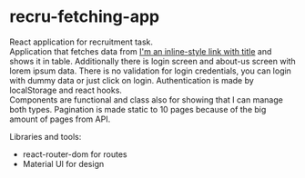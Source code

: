 # recru-fetching-app

React application for recruitment task.  
Application that fetches data from [I'm an inline-style link with title](gorest.co.in)  and shows it in table. Additionally there is login screen and about-us screen with lorem ipsum data. There is no validation for login credentials, you can login with dummy data or just click on login. Authentication is made by localStorage and react hooks.  
Components are functional and class also for showing that I can manage both types. 
Pagination is made static to 10 pages because of the big amount of pages from API.

Libraries and tools:
- react-router-dom for routes
- Material UI for design

